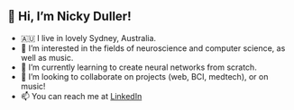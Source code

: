 ## 👋 Hi, I’m Nicky Duller!
- 🇦🇺 I live in lovely Sydney, Australia.
- 👀 I’m interested in the fields of neuroscience and computer science, as well as music. 
- 🌱 I’m currently learning to create neural networks from scratch. 
- 💞️ I’m looking to collaborate on projects (web, BCI, medtech), or on music! 
- 📫 You can reach me at [LinkedIn](https://www.linkedin.com/in/nicky-duller-005516b5/) 

